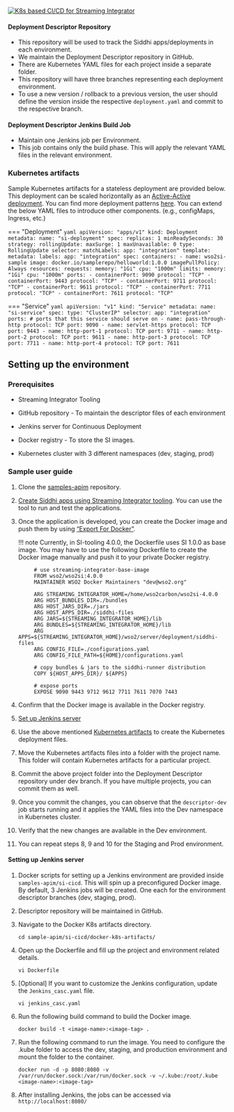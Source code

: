 
[![K8s based CI/CD for Streaming Integrator]({{base_path}}/assets/img/deploy/si-cicd-k8s.png)]({{base_path}}/assets/img/deploy/mi-cicd-k8s.png)

#### Deployment Descriptor Repository
- This repository will be used to track the Siddhi apps/deployments in each environment.
- We maintain the Deployment Descriptor repository in GitHub.
- There are Kubernetes YAML files for each project inside a separate folder.
- This repository will have three branches representing each deployment environment.
- To use a new version / rollback to a previous version, the user should define the version inside the respective `deployment.yaml` and commit to the respective branch.

#### Deployment Descriptor Jenkins Build Job
- Maintain one Jenkins job per Environment.
- This job contains only the build phase. This will apply the relevant YAML files in the relevant environment.

### Kubernetes artifacts
Sample Kubernetes artifacts for a stateless deployment are provided below.
This deployment can be scaled horizontally as an [Active-Active deployment]({{base_path}}/install-and-setup/setup/si-deployment/deploying-si-as-an-active-active-deployment).
You can find more deployment patterns [here]({{base_path}}/install-and-setup/setup/si-deployment/deployment-guide/).
You can extend the below YAML files to introduce other components. (e.g., configMaps, Ingress, etc.)

=== "Deployment"
    ```yaml
    apiVersion: "apps/v1"
    kind: Deployment
    metadata:
      name: "si-deployment"
    spec:
      replicas: 1
      minReadySeconds: 30
      strategy:
        rollingUpdate:
          maxSurge: 1
          maxUnavailable: 0
        type: RollingUpdate
      selector:
        matchLabels:
          app: "integration"
      template:
        metadata:
          labels:
            app: "integration"
        spec:
          containers:
          - name: wso2si-sample
            image: docker.io/samplerepo/helloworld:1.0.0
            imagePullPolicy: Always
            resources:
              requests:
                memory: "1Gi"
                cpu: "1000m"
              limits:
                memory: "1Gi"
                cpu: "1000m"
            ports:
            -
              containerPort: 9090
              protocol: "TCP"
            -
              containerPort: 9443
              protocol: "TCP"
            -
              containerPort: 9711
              protocol: "TCP"
            -
              containerPort: 9611
              protocol: "TCP"
            -
              containerPort: 7711
              protocol: "TCP"
            -
              containerPort: 7611
              protocol: "TCP"
    ```

=== "Service"
    ```yaml
    apiVersion: "v1"
    kind: "Service"
    metadata:
      name: "si-service"
    spec:
      type: "ClusterIP"
      selector:
        app: "integration"
      ports:
        # ports that this service should serve on
        -
          name: pass-through-http
          protocol: TCP
          port: 9090
        -
          name: servlet-https
          protocol: TCP
          port: 9443
        -
          name: http-port-1
          protocol: TCP
          port: 9711
        -
          name: http-port-2
          protocol: TCP
          port: 9611
        -
          name: http-port-3
          protocol: TCP
          port: 7711
        -
          name: http-port-4
          protocol: TCP
          port: 7611
    ```


## Setting up the environment

### Prerequisites

- Streaming Integrator Tooling

- GitHub repository - To maintain the descriptor files of each environment

- Jenkins server for Continuous Deployment

- Docker registry - To store the SI images.

- Kubernetes cluster with 3 different namespaces (dev, staging, prod)

### Sample user guide

1. Clone the [samples-apim](https://github.com/wso2/samples-apim/) repository.

2. [Create Siddhi apps using Streaming Integrator tooling]({{base_path}}/get-started/streaming-quick-start-guide/). You can use the tool to run and test the applications.

3. Once the application is developed, you can create the Docker image and push them by using [“Export For Docker”]({{base_path}}/develop/streaming-apps/exporting-siddhi-applications/#exporting-siddhi-applications-as-a-docker-image).


    !!! note
        Currently, in SI-tooling 4.0.0, the Dockerfile uses SI 1.0.0 as base image. You may have to use the following Dockerfile to create the Docker image manually and push it to your private Docker registry.

            # use streaming-integrator-base-image
            FROM wso2/wso2si:4.0.0
            MAINTAINER WSO2 Docker Maintainers "dev@wso2.org"
            
            ARG STREAMING_INTEGRATOR_HOME=/home/wso2carbon/wso2si-4.0.0
            ARG HOST_BUNDLES_DIR=./bundles
            ARG HOST_JARS_DIR=./jars
            ARG HOST_APPS_DIR=./siddhi-files
            ARG JARS=${STREAMING_INTEGRATOR_HOME}/lib
            ARG BUNDLES=${STREAMING_INTEGRATOR_HOME}/lib
            ARG APPS=${STREAMING_INTEGRATOR_HOME}/wso2/server/deployment/siddhi-files
            ARG CONFIG_FILE=./configurations.yaml
            ARG CONFIG_FILE_PATH=${HOME}/configurations.yaml
            
            # copy bundles & jars to the siddhi-runner distribution
            COPY ${HOST_APPS_DIR}/ ${APPS}
            
            # expose ports
            EXPOSE 9090 9443 9712 9612 7711 7611 7070 7443

4. Confirm that the Docker image is available in the Docker registry.
5. [Set up Jenkins server](#setting-up-jenkins-server)
6. Use the above mentioned [Kubernetes artifacts](#kubernetes-artifacts) to create the Kubernetes deployment files.
7. Move the Kubernetes artifacts files into a folder with the project name. This folder will contain Kubernetes artifacts for a particular project.
8. Commit the above project folder into the Deployment Descriptor repository under dev branch. If you have multiple projects, you can commit them as well.
9. Once you commit the changes, you can observe that the `descriptor-dev` job starts running and it applies the YAML files into the Dev namespace in Kubernetes cluster.
10. Verify that the new changes are available in the Dev environment.
11. You can repeat steps 8, 9 and 10 for the Staging and Prod environment.

#### Setting up Jenkins server

1. Docker scripts for setting up a Jenkins environment are provided inside `samples-apim/si-cicd`. This will spin up a preconfigured Docker image. By default, 3 Jenkins jobs will be created. One each for the environment descriptor branches (dev, staging, prod).

2. Descriptor repository will be maintained in GitHub.

3. Navigate to the Docker K8s artifacts directory.

   `cd sample-apim/si-cicd/docker-k8s-artifacts/`

4. Open up the Dockerfile and fill up the project and environment related details.

   `vi Dockerfile`

5. [Optional] If you want to customize the Jenkins configuration, update the `Jenkins_casc.yaml` file.

   `vi jenkins_casc.yaml`

6. Run the following build command to build the Docker image.

   `docker build -t <image-name>:<image-tag> .`

7. Run the following command to run the image. You need to configure the .kube folder to access the dev, staging, and production environment and mount the folder to the container.

   `docker run -d -p 8080:8080 -v /var/run/docker.sock:/var/run/docker.sock -v ~/.kube:/root/.kube <image-name>:<image-tag>`

8. After installing Jenkins, the jobs can be accessed via `http://localhost:8080/`